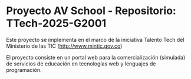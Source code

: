# Proyecto AV School - Repositorio: TTech-2025-G2001

Este proyecto se implementa en el marco de la iniciativa Talento Tech del Ministerio de las TIC (http://www.mintic.gov.co)

El proyecto consiste en un portal web para la comercialización (simulada) de servicios de educación en tecnologías web y lenguajes de programación.
